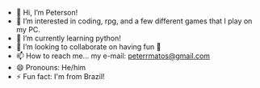 - 👋 Hi, I’m Peterson!
- 👀 I’m interested in coding, rpg, and a few different games that I play on my PC.
- 🌱 I’m currently learning python!
- 💞️ I’m looking to collaborate on having fun 🤨
- 📫 How to reach me... my e-mail: peterrmatos@gmail.com
- 😄 Pronouns: He/him
- ⚡ Fun fact: I'm from Brazil!

<!---
petcodeadventures/petcodeadventures is a ✨ special ✨ repository because its `README.md` (this file) appears on your GitHub profile.
You can click the Preview link to take a look at your changes.
--->
